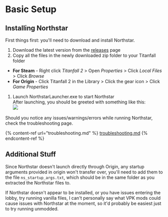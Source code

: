 # Basic Setup

## Installing Northstar

First things first: you'll need to download and install Northstar.

1. Download the latest version from the [releases](https://github.com/R2Northstar/Northstar/releases) page
2. Copy all the files in the newly downloaded zip folder to your Titanfall folder

* **For Steam** - Right click _Titanfall 2_ > Open _Properties_ > Click _Local Files_ > Click _Browse_
* **For Origin** - Click Titanfall 2 in the Library > Click the gear icon > Click _Game Properties_

1. Launch NorthstarLauncher.exe to start Northstar\
   After launching, you should be greeted with something like this:\
   ![](https://raw.githubusercontent.com/R2Northstar/Northstar/main/wiki/titleagreement.png)

Should you notice any issues/warnings/errors while running Northstar, check the troubleshooting page.

{% content-ref url="troubleshooting.md" %}
[troubleshooting.md](troubleshooting.md)
{% endcontent-ref %}

## Additional Stuff

Since Northstar doesn't launch directly through Origin, any startup arguments provided in origin won't transfer over, you'll need to add them to the file `ns_startup_args.txt`, which should be in the same folder as you extracted the Northstar files to.

If Northstar doesn't appear to be installed, or you have issues entering the lobby, try running vanilla files, I can't personally say what VPK mods could cause issues with Northstar at the moment, so it'd probably be easiest just to try running unmodded.
